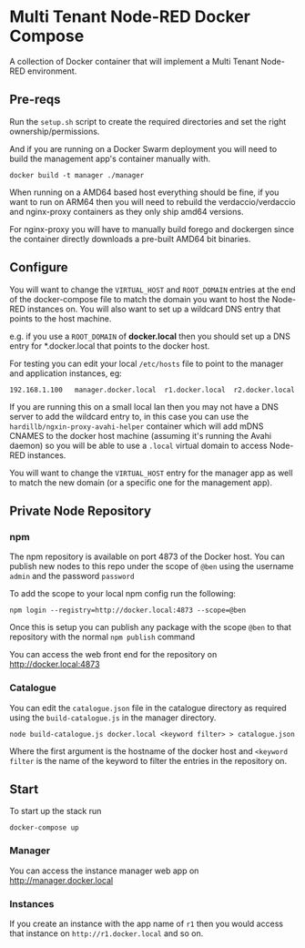 # Multi Tenant Node-RED Docker Compose

A collection of Docker container that will implement a Multi Tenant Node-RED environment.

## Pre-reqs

Run the `setup.sh` script to create the required directories and set the right ownership/permissions.

And if you are running on a Docker Swarm deployment you will need to build the management app's container manually with.

```
docker build -t manager ./manager
```

When running on a AMD64 based host everything should be fine, if you want to run on ARM64 then you  will need to rebuild the verdaccio/verdaccio and nginx-proxy containers as they only ship amd64 versions.

For nginx-proxy you will have to manually build forego and dockergen since the container directly downloads a pre-built AMD64 bit binaries.

## Configure

You will want to change the `VIRTUAL_HOST` and `ROOT_DOMAIN` entries at the end of the docker-compose file to match the domain you want to host the Node-RED instances on. You will also want to set up a wildcard DNS entry that points to the host machine.

e.g. if you use a `ROOT_DOMAIN` of **docker.local** then you should set up a DNS entry for \*.docker.local that points to the docker host.

For testing you can edit your local `/etc/hosts` file to point to the manager and application instances, eg:

```
192.168.1.100   manager.docker.local  r1.docker.local  r2.docker.local
```

If you are running this on a small local lan then you may not have a DNS server to add the wildcard entry to, in this case you can use the 
`hardillb/ngxin-proxy-avahi-helper` container which will add mDNS CNAMES to the docker host machine (assuming it's running the Avahi daemon) so you will
be able to use a `.local` virtual domain to access Node-RED instances.

You will want to change the `VIRTUAL_HOST` entry for the manager app as well to match the new domain (or a specific one for the management app).

## Private Node Repository

### npm

The npm repository is available on port 4873 of the Docker host. You can publish new nodes to this repo under the scope of `@ben` using the username `admin` and the password `password`

To add the scope to your local npm config run the following:

```
npm login --registry=http://docker.local:4873 --scope=@ben
```

Once this is setup you can publish any package with the scope `@ben` to that repository with the normal `npm publish` command

You can access the web front end for the repository on http://docker.local:4873

### Catalogue

You can edit the `catalogue.json` file in the catalogue directory as required using the `build-catalogue.js` in the manager directory.

`node build-catalogue.js docker.local <keyword filter> > catalogue.json`

Where the first argument is the hostname of the docker host and `<keyword filter` is the name of the keyword to filter the entries in the repository on.


## Start

To start up the stack run
```
docker-compose up
```

### Manager

You can access the instance manager web app on http://manager.docker.local

### Instances

If you create an instance with the app name of `r1` then you would access that instance on `http://r1.docker.local`  and so on.
